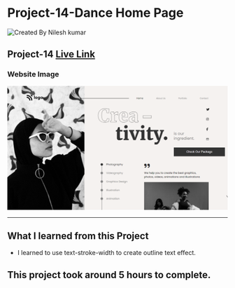 # Project-14-Dance Home Page

![Created By Nilesh kumar](https://img.shields.io/badge/CreatedBy-NileshKumar-brightgreen)

## **Project-14** [Live Link](https://nilesh-project-14.netlify.app/)  

### Website Image
![website img](./screenshots/website%20img.png)
***
## What I learned from this Project

- I learned to use text-stroke-width to create outline text effect.

## This project took around 5 hours to complete.